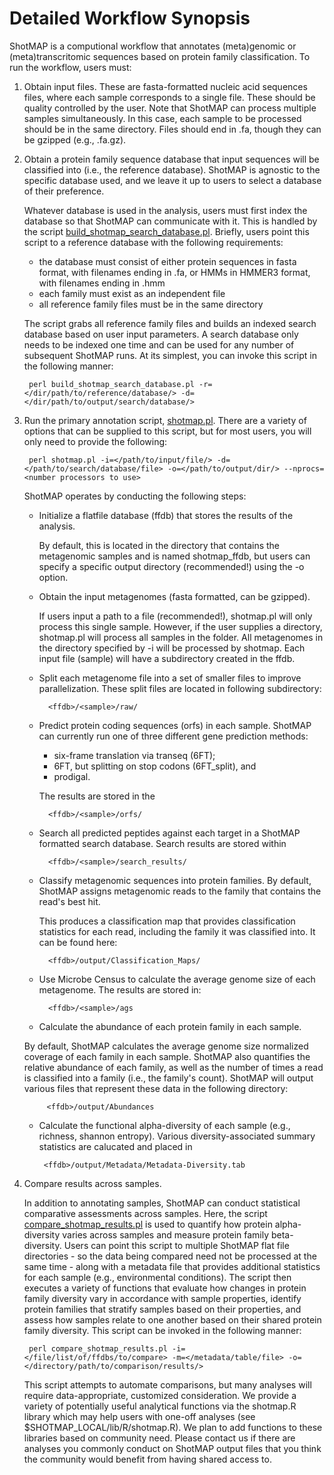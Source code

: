 Detailed Workflow Synopsis
==========================

ShotMAP is a computional workflow that annotates (meta)genomic or (meta)transcritomic sequences based on protein family 
classification. To run the workflow, users must:

1. Obtain input files. These are fasta-formatted nucleic acid sequences files, where each sample corresponds to a single file.
These should be quality controlled by the user. Note that ShotMAP can process multiple samples simultaneously. In this case,
each sample to be processed should be in the same directory. Files should end in .fa, though they can be gzipped (e.g., .fa.gz).

2. Obtain a protein family sequence database that input sequences will be classified into (i.e., the reference database). 
ShotMAP is agnostic to the specific database used, and we leave it up to users to select a database of their preference. 

    Whatever database is used in the analysis, users must first index the database so that ShotMAP can communicate with it. This
is handled by the script [build_shotmap_search_database.pl](build_shotmap_search_database.pl.md). 
Briefly, users point this script to a reference database with the following requirements:

    * the database must consist of either protein sequences in fasta format, with filenames ending in .fa, or HMMs in HMMER3 format, with filenames ending in .hmm
    * each family must exist as an independent file
    * all reference family files must be in the same directory

    The script grabs all reference family files and builds an indexed search database based on user input parameters. A search
database only needs to be indexed one time and can be used for any number of subsequent ShotMAP runs. At its simplest,
you can invoke this script in the following manner:

        perl build_shotmap_search_database.pl -r=</dir/path/to/reference/database/> -d=</dir/path/to/output/search/database/>

3. Run the primary annotation script, [shotmap.pl](shotmap.pl.md). There are a variety of options that can be supplied
to this script, but for most users, you will only need to provide the following:

        perl shotmap.pl -i=</path/to/input/file/> -d=</path/to/search/database/file> -o=</path/to/output/dir/> --nprocs=<number processors to use>

    ShotMAP operates by conducting the following steps:
    * Initialize a flatfile database (ffdb) that stores the results of the analysis. 

        By default, this is located in the directory that contains the metagenomic samples and is named shotmap_ffdb, 
but users can specify a specific output directory (recommended!) using the -o option.

    * Obtain the input metagenomes (fasta formatted, can be gzipped). 

        If users input a path to a file (recommended!), shotmap.pl will
only process this single sample. However, if the user supplies a directory, shotmap.pl will process all samples in the folder.
All metagenomes in the directory specified by -i will be processed by shotmap. Each input file (sample) will have a subdirectory created in the ffdb.

    * Split each metagenome file into a set of smaller files to improve parallelization. These split files are located in following subdirectory: 

            <ffdb>/<sample>/raw/

    * Predict protein coding sequences (orfs) in each sample. ShotMAP can currently run one of three different gene prediction methods: 
        * six-frame translation via transeq (6FT); 
        * 6FT, but splitting on stop codons (6FT_split), and 
        * prodigal.

        The results are stored in the 

            <ffdb>/<sample>/orfs/

    * Search all predicted peptides against each target in a ShotMAP formatted search database. Search results are stored within 

            <ffdb>/<sample>/search_results/

    * Classify metagenomic sequences into protein families. By default, ShotMAP assigns metagenomic reads to the family that contains the read's best hit.

        This produces a classification map that provides classification statistics for each read, including the family it was classified into. It can be found here:

            <ffdb>/output/Classification_Maps/

    * Use Microbe Census to calculate the average genome size of each metagenome. The results are stored in:    
 
            <ffdb>/<sample>/ags

    * Calculate the abundance of each protein family in each sample. 

    By default, ShotMAP calculates the average genome size normalized coverage of each family in each sample. ShotMAP also quantifies the relative abundance of 
each family, as well as the number of times a read is classified into a family (i.e., the family's count). ShotMAP will output various files that represent these
data in the following directory:

            <ffdb>/output/Abundances

     * Calculate the functional alpha-diversity of each sample (e.g., richness, shannon entropy). Various diversity-associated summary statistics are calucated and placed in

            <ffdb>/output/Metadata/Metadata-Diversity.tab

4. Compare results across samples. 

    In addition to annotating samples, ShotMAP can conduct statistical comparative assessments across samples. Here, the script
[compare_shotmap_results.pl](compare_shotmap_results.pl.md) is used to quantify how protein alpha-diversity varies across samples and measure protein 
family beta-diversity. Users can point this script to multiple ShotMAP flat file directories - so the data being compared need not be processed at the same time - along
with a metadata file that provides additional statistics for each sample (e.g., environmental conditions). The script then executes a variety of functions that evaluate how
changes in protein family diversity vary in accordance with sample properties, identify protein families that stratify samples based on their properties, and assess how
samples relate to one another based on their shared protein family diversity. This script can be invoked in the following manner:

        perl compare_shotmap_results.pl -i=</file/list/of/ffdbs/to/compare> -m=</metadata/table/file> -o=</directory/path/to/comparison/results/>

    This script attempts to automate comparisons, but many analyses will require data-appropriate, customized consideration. We provide a variety of potentially useful analytical
functions via the shotmap.R library which may help users with one-off analyses (see $SHOTMAP_LOCAL/lib/R/shotmap.R). We plan to add functions to these libraries based on 
community need. Please contact us if there are analyses you commonly conduct on ShotMAP output files that you think the community would benefit from having shared access to.

